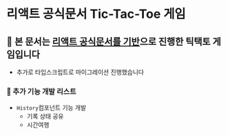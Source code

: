 # 리액트 공식문서 Tic-Tac-Toe 게임

## 📝 본 문서는 [리액트 공식문서를 기반](https://ko.react.dev/learn/tutorial-tic-tac-toe)으로 진행한 틱택토 게임입니다

- 추가로 타입스크립트로 마이그레이션 진행했습니다

### 👻 추가 기능 개발 리스트

- `History`컴포넌트 기능 개발
  - 기록 상태 공유
  - 시간여행
